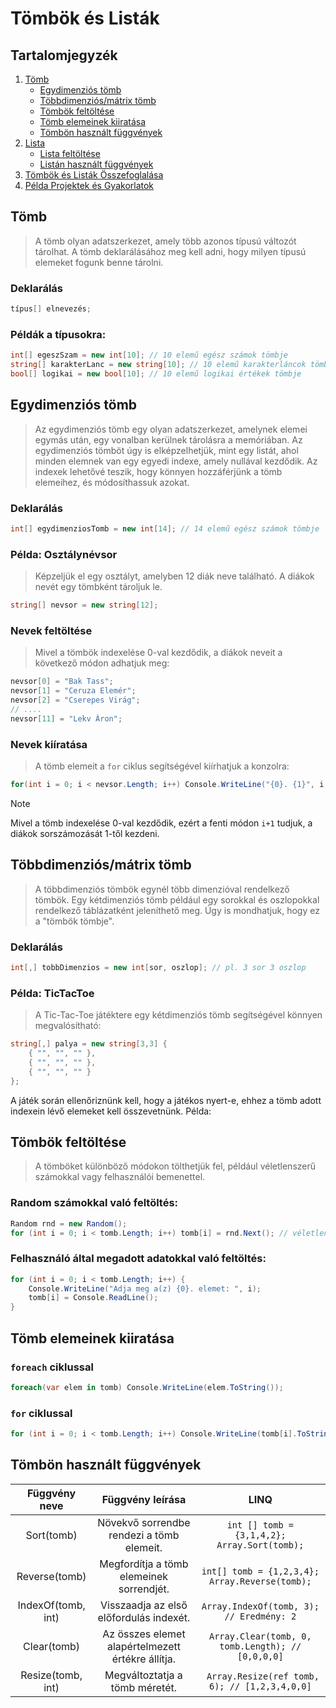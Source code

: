 # Tömbök és Listák

## Tartalomjegyzék
1. [Tömb](#tömb)
   - [Egydimenziós tömb](#egydimenziós-tömb)
   - [Többdimenziós/mátrix tömb](#többdimenziósmátrix-tömb)
   - [Tömbök feltöltése](#tömbök-feltöltése)
   - [Tömb elemeinek kiiratása](#tömb-elemeinek-kiiratása)
   - [Tömbön használt függvények](#tömbön-használt-függvények)
2. [Lista](#lista)
   - [Lista feltöltése](#lista-feltöltése)
   - [Listán használt függvények](#listán-használt-függvények)
3. [Tömbök és Listák Összefoglalása](#tömbök-és-listák-összefoglalása)
4. [Példa Projektek és Gyakorlatok](#példa-projektek-és-gyakorlatok)

## Tömb
> A tömb olyan adatszerkezet, amely több azonos típusú változót tárolhat. A tömb deklarálásához meg kell adni, hogy milyen típusú elemeket fogunk benne tárolni.

### Deklarálás
```csharp
típus[] elnevezés;
```
### Példák a típusokra:
```csharp
int[] egeszSzam = new int[10]; // 10 elemű egész számok tömbje
string[] karakterLanc = new string[10]; // 10 elemű karakterláncok tömbje
bool[] logikai = new bool[10]; // 10 elemű logikai értékek tömbje
```
## Egydimenziós tömb
> Az egydimenziós tömb egy olyan adatszerkezet, amelynek elemei egymás után, egy vonalban kerülnek tárolásra a memóriában. Az egydimenziós tömböt úgy is elképzelhetjük, mint egy listát, ahol minden elemnek van egy egyedi indexe, amely nullával kezdődik. Az indexek lehetővé teszik, hogy könnyen hozzáférjünk a tömb elemeihez, és módosíthassuk azokat.

### Deklarálás
```csharp
int[] egydimenziosTomb = new int[14]; // 14 elemű egész számok tömbje
```

### Példa: Osztálynévsor
> Képzeljük el egy osztályt, amelyben 12 diák neve található. A diákok nevét egy tömbként tároljuk le.
```csharp
string[] nevsor = new string[12];
```
### Nevek feltöltése
> Mivel a tömbök indexelése 0-val kezdődik, a diákok neveit a következő módon adhatjuk meg:
```csharp
nevsor[0] = "Bak Tass";
nevsor[1] = "Ceruza Elemér";
nevsor[2] = "Cserepes Virág";
// ....
nevsor[11] = "Lekv Áron";
```
### Nevek kiíratása
> A tömb elemeit a `for` ciklus segítségével kiírhatjuk a konzolra:
```csharp
for(int i = 0; i < nevsor.Length; i++) Console.WriteLine("{0}. {1}", i + 1, nevsor[i]);
```
> [!NOTE]  
> Mivel a tömb indexelése 0-val kezdődik, ezért a fenti módon `i+1` tudjuk, a diákok sorszámozását 1-től kezdeni.

## Többdimenziós/mátrix tömb
> A többdimenziós tömbök egynél több dimenzióval rendelkező tömbök. Egy kétdimenziós tömb például egy sorokkal és oszlopokkal rendelkező táblázatként jeleníthető meg. Úgy is mondhatjuk, hogy ez a "tömbök tömbje".

### Deklarálás
```csharp
int[,] tobbDimenzios = new int[sor, oszlop]; // pl. 3 sor 3 oszlop
```

### Példa: TicTacToe
> A Tic-Tac-Toe játéktere egy kétdimenziós tömb segítségével könnyen megvalósítható:
```csharp
string[,] palya = new string[3,3] {
    { "", "", "" },
    { "", "", "" },
    { "", "", "" }
};
```
A játék során ellenőriznünk kell, hogy a játékos nyert-e, ehhez a tömb adott indexein lévő elemeket kell összevetnünk. Példa:

## Tömbök feltöltése
> A tömböket különböző módokon tölthetjük fel, például véletlenszerű számokkal vagy felhasználói bemenettel.

### Random számokkal való feltöltés:
```csharp
Random rnd = new Random();
for (int i = 0; i < tomb.Length; i++) tomb[i] = rnd.Next(); // véletlenszámok generálása
```

### Felhasználó által megadott adatokkal való feltöltés:
```csharp
for (int i = 0; i < tomb.Length; i++) {
    Console.WriteLine("Adja meg a(z) {0}. elemet: ", i);
    tomb[i] = Console.ReadLine();
}
```

## Tömb elemeinek kiiratása
### `foreach` ciklussal
```csharp
foreach(var elem in tomb) Console.WriteLine(elem.ToString());
```
### `for` ciklussal
```csharp
for (int i = 0; i < tomb.Length; i++) Console.WriteLine(tomb[i].ToString());
```

## Tömbön használt függvények
|    Függvény neve   |                  Függvény leírása                 |                                 LINQ                                 |
|:------------------:|:-------------------------------------------------:|:--------------------------------------------------------------------:|
|     Sort(tomb)     |     Növekvő sorrendbe rendezi a tömb elemeit.     | `int [] tomb = {3,1,4,2}; Array.Sort(tomb);` |
|    Reverse(tomb)   |      Megfordítja a tömb elemeinek sorrendjét.     |           `int[] tomb = {1,2,3,4}; Array.Reverse(tomb);`          |
| IndexOf(tomb, int) |      Visszaadja az első előfordulás indexét.      |            `Array.IndexOf(tomb, 3); // Eredmény: 2`          |
|     Clear(tomb)    | Az összes elemet alapértelmezett értékre állítja. |            `Array.Clear(tomb, 0, tomb.Length); // [0,0,0,0]`           |
|  Resize(tomb, int) |           Megváltoztatja a tömb méretét.          |             ` Array.Resize(ref tomb, 6); // [1,2,3,4,0,0]`             |
